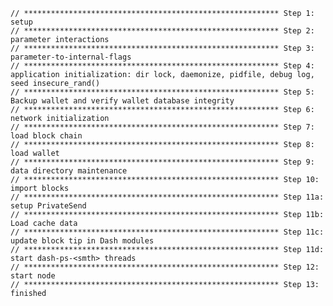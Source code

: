     // ********************************************************* Step 1: setup
    // ********************************************************* Step 2: parameter interactions
    // ********************************************************* Step 3: parameter-to-internal-flags
    // ********************************************************* Step 4: application initialization: dir lock, daemonize, pidfile, debug log, seed insecure_rand()
    // ********************************************************* Step 5: Backup wallet and verify wallet database integrity
    // ********************************************************* Step 6: network initialization
    // ********************************************************* Step 7: load block chain
    // ********************************************************* Step 8: load wallet
    // ********************************************************* Step 9: data directory maintenance
    // ********************************************************* Step 10: import blocks
    // ********************************************************* Step 11a: setup PrivateSend
    // ********************************************************* Step 11b: Load cache data
    // ********************************************************* Step 11c: update block tip in Dash modules
    // ********************************************************* Step 11d: start dash-ps-<smth> threads
    // ********************************************************* Step 12: start node
    // ********************************************************* Step 13: finished
